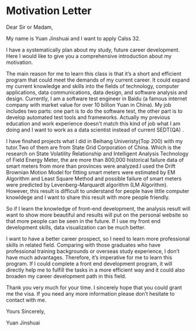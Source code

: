 # Motivation Letter 

Dear Sir or Madam, 

My name is Yuan Jinshuai and I want to apply Calss 32. 

I have a systematically plan about my study, future career development. Here I would like to give you a comprehensive introduction about my motivation. 

The main reason for me to learn this class is that it’s a short and efficient program that could meet the demands of my current career. It could expand my current knowledge and skills into the fields of technology, computer applications, data communications, data design, and software analysis and design. Currently, I am a software test engineer in Baidu (a famous internet company with market value for over 10 billion Yuan in China). My job includes two parts: one part is to do the software test, the other part is to develop automated test tools and frameworks. Actually my previous education and work experience doesn't match this kind of job what I am doing and I want to work as a data scientist instead of current SEDT(QA) . 

I have finshed projects what I did in Beihang Univeristy(Top 200) with my tutor.Two of them are from State Grid Corporation of China. Which is the research on State Volatility Relationship and Intelligent Analysis Technology of Field Energy Meter, the are more than 800,000 historical failure data of smart meters from more than provinces were analyzed.I used the Drift Brownian Motion Model for fitting smart meters were estimated by EM Algorithm and Least Square Method and possible failure of smart meters were predicted by Levenberg–Marquardt algorithm (LM Algorithm). However, this result is difficult to understand for people have little computer knowldege and I want to share this result with more people friendly.

So if I learn the knowledge of front-end development, the analysis result will want to show more beautiful and results will put on the personal website so that more people can be seen in the future. If I use my front end development skills, data visualization can be much better.

I want to have a better career prospect, so I need to learn more professional skills in related field. Comparing with those graduates who have professional training backgrounds or overseas study experience, I don’t have much advantages. Therefore, it’s imperative for me to learn this program. If I could complete a front end development  program, it will directly help me to fulfill the tasks in a more efficient way and it could also broaden my career development path in this field. 

Thank you very much for your time. I sincerely hope that you could grant me the visa. If you need any more information please don’t hesitate to contact with me.

 Yours Sincerely,

Yuan Jinshuai

